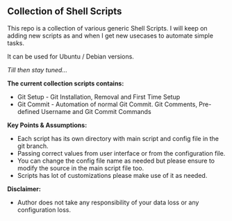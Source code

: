 ## Collection of Shell Scripts

This repo is a collection of various generic Shell Scripts. I will keep on adding new scripts as and when I get new usecases to automate simple tasks.

It can be used for Ubuntu / Debian versions.

*Till then stay tuned...*

**The current collection scripts contains:**

* Git Setup - Git Installation, Removal and First Time Setup
* Git Commit - Automation of normal Git Commit. Git Comments, Pre-defined Username and Git Commit Commands

**Key Points & Assumptions:**

* Each script has its own directory with main script and config file in the git branch.
* Passing correct values from user interface or from the configuration file.
* You can change the config file name as needed but please ensure to modify the source in the main script file too.
* Scripts has lot of customizations please make use of it as needed.                                                                                

**Disclaimer:**

* Author does not take any responsibility of your data loss or any configuration loss.

